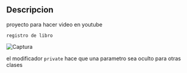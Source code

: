 ## Descripcion 
proyecto para hacer video en youtube

~~~
registro de libro
~~~

![Captura](https://user-images.githubusercontent.com/65502311/186948433-d41a1be2-4ed6-4f7a-855d-435032edf955.PNG)

    


el modificador `private` hace que una parametro sea oculto para otras clases
